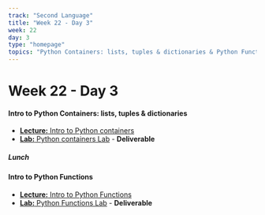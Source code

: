 ```yaml
---
track: "Second Language"
title: "Week 22 - Day 3"
week: 22
day: 3
type: "homepage"
topics: "Python Containers: lists, tuples & dictionaries & Python Functions"
---
```


# Week 22 - Day 3


#### Intro to Python Containers: lists, tuples & dictionaries
- [**Lecture:** Intro to Python containers](/second-language/week-22/day-3/lecture-materials/intro-to-python-containers/)
- [**Lab:** Python containers Lab](/second-language/week-22/day-3/labs/python-containers-lab/) - **Deliverable**

##### Lunch
#### Intro to Python Functions
- [**Lecture:** Intro to Python Functions](/second-language/week-22/day-3/lecture-materials/intro-to-python-functions/)
- [**Lab:** Python Functions Lab](/second-language/week-22/day-3/labs/python-functions-lab/) - **Deliverable**